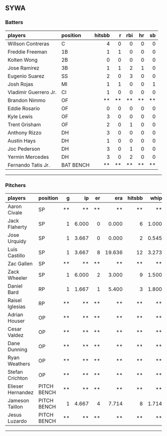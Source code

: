 ## SYWA

### Batters

 
|players               |position  | hitsbb|  r| rbi| hr| sb| 
|:---------------------|:---------|------:|--:|---:|--:|--:| 
|Willson Contreras     |C         |      4|  0|   0|  0|  0| 
|Freddie Freeman       |1B        |      1|  1|   0|  0|  0| 
|Kolten Wong           |2B        |      0|  0|   0|  0|  0| 
|Jose Ramirez          |3B        |      1|  1|   2|  1|  0| 
|Eugenio Suarez        |SS        |      2|  0|   3|  0|  0| 
|Josh Rojas            |MI        |      1|  1|   0|  0|  1| 
|Vladimir Guerrero Jr. |CI        |      1|  0|   0|  0|  0| 
|Brandon Nimmo         |OF        |     **| **|  **| **| **| 
|Eddie Rosario         |OF        |      0|  0|   0|  0|  0| 
|Kyle Lewis            |OF        |      3|  0|   0|  0|  0| 
|Trent Grisham         |OF        |      2|  0|   1|  0|  0| 
|Anthony Rizzo         |DH        |      3|  0|   0|  0|  0| 
|Austin Hays           |DH        |      1|  0|   0|  0|  0| 
|Joc Pederson          |DH        |      3|  0|   1|  0|  0| 
|Yermin Mercedes       |DH        |      3|  0|   2|  0|  0| 
|Fernando Tatis Jr.    |BAT BENCH |     **| **|  **| **| **| 


* * *

### Pitchers

 
|players           |position    |  g|    ip| er|    era| hitsbb|  whip| so|  w| sv| 
|:-----------------|:-----------|--:|-----:|--:|------:|------:|-----:|--:|--:|--:| 
|Aaron Civale      |SP          | **|    **| **|     **|     **|    **| **| **| **| 
|Jack Flaherty     |SP          |  1| 6.000|  0|  0.000|      6| 1.000|  6|  1|  0| 
|Jose Urquidy      |SP          |  1| 3.667|  0|  0.000|      2| 0.545|  4|  0|  0| 
|Luis Castillo     |SP          |  1| 3.667|  8| 19.636|     12| 3.273|  3|  0|  0| 
|Zac Gallen        |SP          | **|    **| **|     **|     **|    **| **| **| **| 
|Zack Wheeler      |SP          |  1| 6.000|  2|  3.000|      9| 1.500|  7|  0|  0| 
|Daniel Bard       |RP          |  1| 1.667|  1|  5.400|      3| 1.800|  2|  0|  0| 
|Raisel Iglesias   |RP          | **|    **| **|     **|     **|    **| **| **| **| 
|Adrian Houser     |OP          | **|    **| **|     **|     **|    **| **| **| **| 
|Cesar Valdez      |OP          | **|    **| **|     **|     **|    **| **| **| **| 
|Dane Dunning      |OP          | **|    **| **|     **|     **|    **| **| **| **| 
|Ryan Weathers     |OP          | **|    **| **|     **|     **|    **| **| **| **| 
|Stefan Crichton   |OP          | **|    **| **|     **|     **|    **| **| **| **| 
|Elieser Hernandez |PITCH BENCH | **|    **| **|     **|     **|    **| **| **| **| 
|Jameson Taillon   |PITCH BENCH |  1| 4.667|  4|  7.714|      8| 1.714|  9|  0|  0| 
|Jesus Luzardo     |PITCH BENCH | **|    **| **|     **|     **|    **| **| **| **| 


* * *


